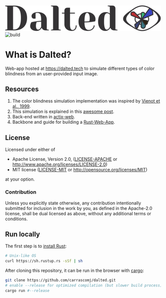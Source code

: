 ![alt text](./static/img/logo.svg "Dalted logo black")  
![build](https://github.com/carrascomj/dalted/workflows/build/badge.svg?branch=master)

# What is Dalted?

Web-app hosted at https://dalted.tech to simulate different types of color blindness from an user-provided input image.

## Resources

1. The color blindness simulation implementation was inspired by [Vienot et al., 1999](http://vision.psychol.cam.ac.uk/jdmollon/papers/colourmaps.pdf).
2. This simulation is explained in this [awesome post](https://ixora.io/projects/colorblindness/color-blindness-simulation-research/).
3. Back-end written in [actix-web](https://actix.rs/).
4. Backbone and guide for building a [Rust-Web-App](https://github.com/steadylearner/Rust-Web-App/).

## License

Licensed under either of

- Apache License, Version 2.0, ([LICENSE-APACHE](LICENSE-APACHE) or http://www.apache.org/licenses/LICENSE-2.0)
- MIT license ([LICENSE-MIT](LICENSE-MIT) or http://opensource.org/licenses/MIT)

at your option.

### Contribution

Unless you explicitly state otherwise, any contribution intentionally submitted
for inclusion in the work by you, as defined in the Apache-2.0 license, shall be dual licensed as above, without any
additional terms or conditions.

## Run locally

The first step is to [install Rust](https://www.rust-lang.org/tools/install):

```bash
# Unix-like OS
curl https://sh.rustup.rs -sSf | sh
```

After cloning this repository, it can be run in the browser with [cargo](https://doc.rust-lang.org/cargo/guide/creating-a-new-project.html):

```bash
git clone https://github.com/carrascomj/dalted.git
# enable --release for optimized compilation (but slower build process)
cargo run #--release
```
